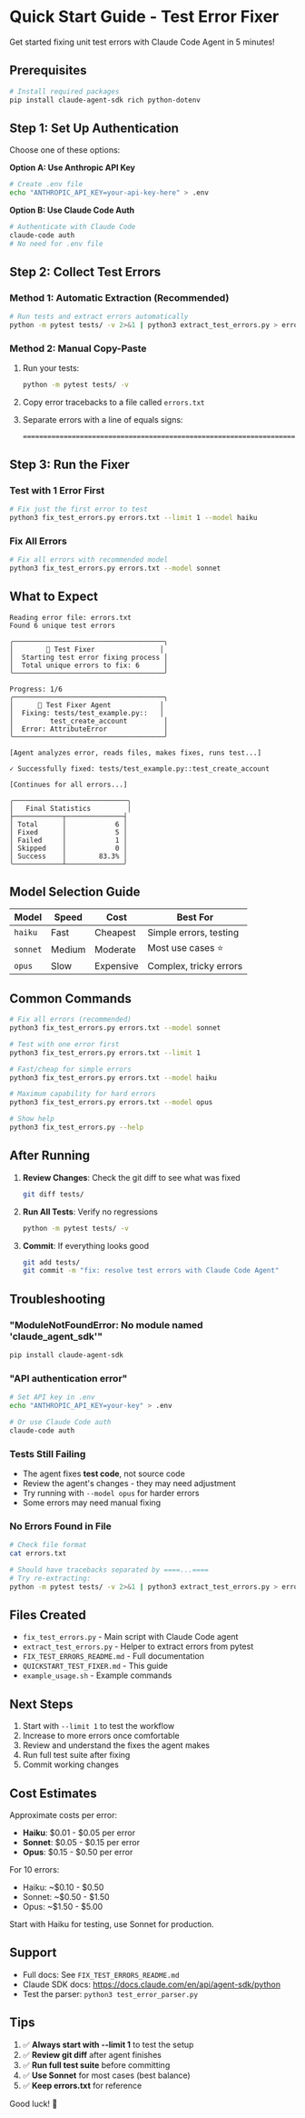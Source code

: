 # Quick Start Guide - Test Error Fixer

Get started fixing unit test errors with Claude Code Agent in 5 minutes!

## Prerequisites

```bash
# Install required packages
pip install claude-agent-sdk rich python-dotenv
```

## Step 1: Set Up Authentication

Choose one of these options:

**Option A: Use Anthropic API Key**
```bash
# Create .env file
echo "ANTHROPIC_API_KEY=your-api-key-here" > .env
```

**Option B: Use Claude Code Auth**
```bash
# Authenticate with Claude Code
claude-code auth
# No need for .env file
```

## Step 2: Collect Test Errors

### Method 1: Automatic Extraction (Recommended)

```bash
# Run tests and extract errors automatically
python -m pytest tests/ -v 2>&1 | python3 extract_test_errors.py > errors.txt
```

### Method 2: Manual Copy-Paste

1. Run your tests:
   ```bash
   python -m pytest tests/ -v
   ```

2. Copy error tracebacks to a file called `errors.txt`

3. Separate errors with a line of equals signs:
   ```
   ================================================================================
   ```

## Step 3: Run the Fixer

### Test with 1 Error First

```bash
# Fix just the first error to test
python3 fix_test_errors.py errors.txt --limit 1 --model haiku
```

### Fix All Errors

```bash
# Fix all errors with recommended model
python3 fix_test_errors.py errors.txt --model sonnet
```

## What to Expect

```
Reading error file: errors.txt
Found 6 unique test errors

╭─────────────────────────────────────╮
│        🚀 Test Fixer                │
│  Starting test error fixing process │
│  Total unique errors to fix: 6      │
╰─────────────────────────────────────╯

Progress: 1/6
╭─────────────────────────────────────╮
│      🔧 Test Fixer Agent            │
│  Fixing: tests/test_example.py::   │
│         test_create_account         │
│  Error: AttributeError              │
╰─────────────────────────────────────╯

[Agent analyzes error, reads files, makes fixes, runs test...]

✓ Successfully fixed: tests/test_example.py::test_create_account

[Continues for all errors...]

╭────────────────────────────╮
│   Final Statistics         │
├────────────┬──────────────┤
│ Total      │            6 │
│ Fixed      │            5 │
│ Failed     │            1 │
│ Skipped    │            0 │
│ Success    │        83.3% │
╰────────────┴──────────────╯
```

## Model Selection Guide

| Model    | Speed  | Cost      | Best For                |
|----------|--------|-----------|-------------------------|
| `haiku`  | Fast   | Cheapest  | Simple errors, testing  |
| `sonnet` | Medium | Moderate  | Most use cases ⭐       |
| `opus`   | Slow   | Expensive | Complex, tricky errors  |

## Common Commands

```bash
# Fix all errors (recommended)
python3 fix_test_errors.py errors.txt --model sonnet

# Test with one error first
python3 fix_test_errors.py errors.txt --limit 1

# Fast/cheap for simple errors
python3 fix_test_errors.py errors.txt --model haiku

# Maximum capability for hard errors
python3 fix_test_errors.py errors.txt --model opus

# Show help
python3 fix_test_errors.py --help
```

## After Running

1. **Review Changes**: Check the git diff to see what was fixed
   ```bash
   git diff tests/
   ```

2. **Run All Tests**: Verify no regressions
   ```bash
   python -m pytest tests/ -v
   ```

3. **Commit**: If everything looks good
   ```bash
   git add tests/
   git commit -m "fix: resolve test errors with Claude Code Agent"
   ```

## Troubleshooting

### "ModuleNotFoundError: No module named 'claude_agent_sdk'"

```bash
pip install claude-agent-sdk
```

### "API authentication error"

```bash
# Set API key in .env
echo "ANTHROPIC_API_KEY=your-key" > .env

# Or use Claude Code auth
claude-code auth
```

### Tests Still Failing

- The agent fixes **test code**, not source code
- Review the agent's changes - they may need adjustment
- Try running with `--model opus` for harder errors
- Some errors may need manual fixing

### No Errors Found in File

```bash
# Check file format
cat errors.txt

# Should have tracebacks separated by ====...====
# Try re-extracting:
python -m pytest tests/ -v 2>&1 | python3 extract_test_errors.py > errors.txt
```

## Files Created

- `fix_test_errors.py` - Main script with Claude Code agent
- `extract_test_errors.py` - Helper to extract errors from pytest
- `FIX_TEST_ERRORS_README.md` - Full documentation
- `QUICKSTART_TEST_FIXER.md` - This guide
- `example_usage.sh` - Example commands

## Next Steps

1. Start with `--limit 1` to test the workflow
2. Increase to more errors once comfortable
3. Review and understand the fixes the agent makes
4. Run full test suite after fixing
5. Commit working changes

## Cost Estimates

Approximate costs per error:

- **Haiku**: $0.01 - $0.05 per error
- **Sonnet**: $0.05 - $0.15 per error
- **Opus**: $0.15 - $0.50 per error

For 10 errors:
- Haiku: ~$0.10 - $0.50
- Sonnet: ~$0.50 - $1.50
- Opus: ~$1.50 - $5.00

Start with Haiku for testing, use Sonnet for production.

## Support

- Full docs: See `FIX_TEST_ERRORS_README.md`
- Claude SDK docs: https://docs.claude.com/en/api/agent-sdk/python
- Test the parser: `python3 test_error_parser.py`

## Tips

1. ✅ **Always start with --limit 1** to test the setup
2. ✅ **Review git diff** after agent finishes
3. ✅ **Run full test suite** before committing
4. ✅ **Use Sonnet** for most cases (best balance)
5. ✅ **Keep errors.txt** for reference

Good luck! 🚀
